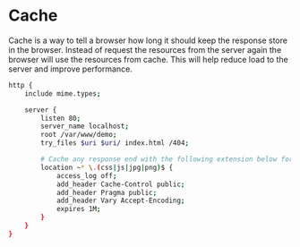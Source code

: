 # Cache

Cache is a way to tell a browser how long it should keep the response store in the browser.
Instead of request the resources from the server again the browser will use the resources from cache.
This will help reduce load to the server and improve performance.

```bash
http {
    include mime.types;

    server {
        listen 80;
        server_name localhost;
        root /var/www/demo;
        try_files $uri $uri/ index.html /404;

        # Cache any response end with the following extension below for 1 month.
        location ~* \.(css|js|jpg|png)$ {
            access_log off;
            add_header Cache-Control public;
            add_header Pragma public;
            add_header Vary Accept-Encoding;
            expires 1M;
        }
    }
}
```
